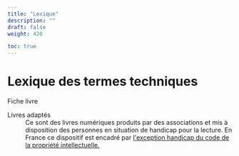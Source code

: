```yaml
---
title: "Lexique"
description: ""
draft: false
weight: 420

toc: true
---
```



  <h1>Lexique des termes techniques</h1>

  <dl>
    <dt id="bookInformation">Fiche livre</dt>
    <dd> 
    </dd>
  </dl>

  <dl>
    <dt id="AdaptedBooks">Livres adaptés</dt>
    <dd>Ce sont des livres numériques produits par des associations et mis à disposition des personnes en situation de handicap pour la lecture. En France ce dispositif est encadré par <a href="https://www.culture.gouv.fr/Thematiques/Livre-et-lecture/Les-politiques-de-soutien-a-l-economie-du-livre/L-exception-au-droit-d-auteur-en-faveur-des-personnes-handicapees">l'exception handicap du code de la propriété intellectuelle.</a>
    </dd>
  </dl>
  